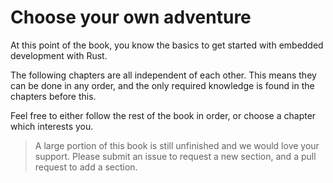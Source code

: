 # Choose your own adventure

At this point of the book,
you know the basics to get started with embedded development with Rust.

The following chapters are all independent of each other.
This means they can be done in any order,
and the only required knowledge is found in the chapters before this.

Feel free to either follow the rest of the book in order, or choose a chapter which interests you.

> A large portion of this book is still unfinished and we would love your support.
> Please submit an issue to request a new section, and a pull request to add a section.